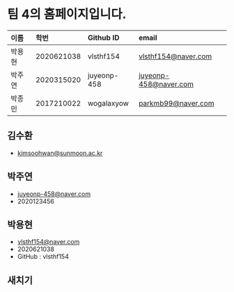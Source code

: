 # 팀 4의 홈페이지입니다.


| 이름 | 학번 | Github ID | email |
|:---|:---|:---|:----|
| 박용현 | 2020621038 | vlsthf154 | vlsthf154@naver.com |
| 박주연 | 2020315020 | juyeonp-458 | juyeonp-458@naver.com |
| 박종민 | 2017210022 | wogalaxyow | parkmb99@naver.com |


## 김수환
- kimsoohwan@sunmoon.ac.kr

## 박주연

 - juyeonp-458@naver.com
 - 2020123456


## 박용현
  - vlsthf154@naver.com
  - 2020621038
  - GitHub :  vlsthf154



## 새치기



